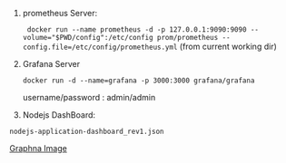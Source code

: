 
1. prometheus Server:

   `` docker run --name prometheus -d -p 127.0.0.1:9090:9090 --volume="$PWD/config":/etc/config prom/prometheus --config.file=/etc/config/prometheus.yml`` 
   (from current working dir)
2. Grafana Server

   ``docker run -d --name=grafana -p 3000:3000 grafana/grafana``
   
   username/password : admin/admin
   
3. Nodejs DashBoard: 

``nodejs-application-dashboard_rev1.json``



[Graphna Image](sampleImage.png)

